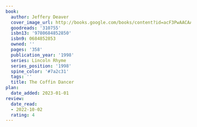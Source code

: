 ```yaml
---
book:
  author: Jeffery Deaver
  cover_image_url: http://books.google.com/books/content?id=acF3PwAACAAJ&printsec=frontcover&img=1&zoom=1&source=gbs_api
  goodreads: '310755'
  isbn13: '9780684852850'
  isbn9: 0684852853
  owned: ''
  pages: '358'
  publication_year: '1998'
  series: Lincoln Rhyme
  series_position: '1998'
  spine_color: '#7a2c31'
  tags: ''
  title: The Coffin Dancer
plan:
  date_added: 2023-01-01
review:
  date_read:
  - 2022-10-02
  rating: 4
---
```

